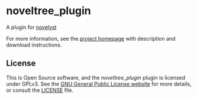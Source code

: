 # noveltree_plugin

A plugin for [novelyst](https://peter88213.github.io/novelyst)

For more information, see the [project homepage](https://peter88213.github.io/noveltree_plugin) with description and download instructions.

## License

This is Open Source software, and the *noveltree_plugin* plugin is licensed under GPLv3. See the
[GNU General Public License website](https://www.gnu.org/licenses/gpl-3.0.en.html) for more
details, or consult the [LICENSE](https://github.com/peter88213/noveltree_plugin/blob/main/LICENSE) file.
